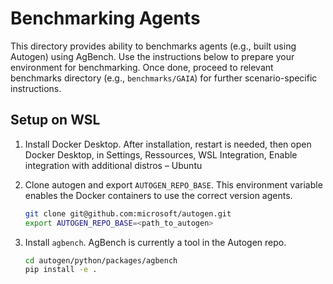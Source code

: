 # Benchmarking Agents

This directory provides ability to benchmarks agents (e.g., built using Autogen) using AgBench. Use the instructions below to prepare your environment for benchmarking. Once done, proceed to relevant benchmarks directory (e.g., `benchmarks/GAIA`) for further scenario-specific instructions.

## Setup on WSL

1. Install Docker Desktop. After installation, restart is needed, then open Docker Desktop, in Settings, Ressources, WSL Integration, Enable integration with additional distros – Ubuntu
2. Clone autogen and export `AUTOGEN_REPO_BASE`. This environment variable enables the Docker containers to use the correct version agents.
   ```bash
   git clone git@github.com:microsoft/autogen.git
   export AUTOGEN_REPO_BASE=<path_to_autogen>
   ```
3. Install `agbench`. AgBench is currently a tool in the Autogen repo.

   ```bash
   cd autogen/python/packages/agbench
   pip install -e .
   ```
